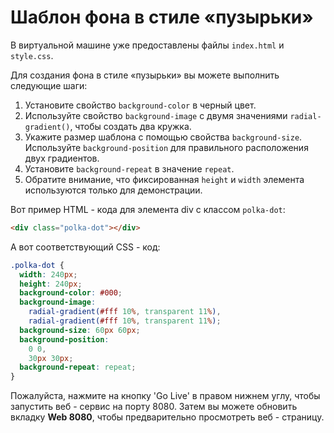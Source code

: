 # Шаблон фона в стиле «пузырьки»

В виртуальной машине уже предоставлены файлы `index.html` и `style.css`.

Для создания фона в стиле «пузырьки» вы можете выполнить следующие шаги:

1. Установите свойство `background-color` в черный цвет.
2. Используйте свойство `background-image` с двумя значениями `radial-gradient()`, чтобы создать два кружка.
3. Укажите размер шаблона с помощью свойства `background-size`. Используйте `background-position` для правильного расположения двух градиентов.
4. Установите `background-repeat` в значение `repeat`.
5. Обратите внимание, что фиксированная `height` и `width` элемента используются только для демонстрации.

Вот пример HTML - кода для элемента div с классом `polka-dot`:

```html
<div class="polka-dot"></div>
```

А вот соответствующий CSS - код:

```css
.polka-dot {
  width: 240px;
  height: 240px;
  background-color: #000;
  background-image:
    radial-gradient(#fff 10%, transparent 11%),
    radial-gradient(#fff 10%, transparent 11%);
  background-size: 60px 60px;
  background-position:
    0 0,
    30px 30px;
  background-repeat: repeat;
}
```

Пожалуйста, нажмите на кнопку 'Go Live' в правом нижнем углу, чтобы запустить веб - сервис на порту 8080. Затем вы можете обновить вкладку **Web 8080**, чтобы предварительно просмотреть веб - страницу.
